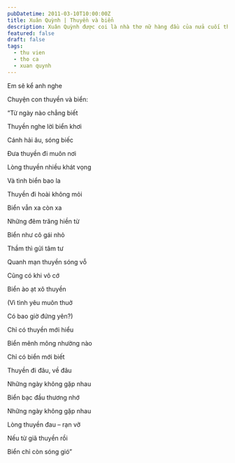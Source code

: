 ```yaml
---
pubDatetime: 2011-03-10T10:00:00Z
title: Xuân Quỳnh | Thuyền và biển
description: Xuân Quỳnh được coi là nhà thơ nữ hàng đầu của nửa cuối thế kỷ 20. Xuân Quỳnh không làm ra thơ, không chế tạo câu chữ mà chị viết như kể lại những gì chị đã sống, đã trải.
featured: false
draft: false
tags:
  - thu vien
  - tho ca
  - xuan quynh
---
```


Em sẽ kể anh nghe

Chuyện con thuyền và biển:

“Từ ngày nào chẳng biết

Thuyền nghe lời biển khơi

Cánh hải âu, sóng biếc

Đưa thuyền đi muôn nơi

Lòng thuyền nhiều khát vọng

Và tình biển bao la

Thuyền đi hoài không mỏi

Biển vẫn xa còn xa

Những đêm trăng hiền từ

Biển như cô gái nhỏ

Thầm thì gửi tâm tư

Quanh mạn thuyền sóng vỗ

Cũng có khi vô cớ

Biển ào ạt xô thuyền

(Vì tình yêu muôn thuở

Có bao giờ đứng yên?)

Chỉ có thuyền mới hiểu

Biển mênh mông nhường nào

Chỉ có biển mới biết

Thuyền đi đâu, về đâu

Những ngày không gặp nhau

Biển bạc đầu thương nhớ

Những ngày không gặp nhau

Lòng thuyền đau – rạn vỡ

Nếu từ giã thuyền rồi

Biển chỉ còn sóng gió”

